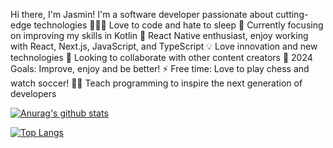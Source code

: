 Hi there, I'm Jasmin!
I'm a software developer passionate about cutting-edge technologies
👨🏻‍💻 Love to code and hate to sleep
🔭 Currently focusing on improving my skills in Kotlin
🌱 React Native enthusiast, enjoy working with React, Next.js, JavaScript, and TypeScript
💡 Love innovation and new technologies
👯 Looking to collaborate with other content creators
🥅 2024 Goals: Improve, enjoy and be better!
⚡ Free time: Love to play chess and watch soccer!
👨‍🏫 Teach programming to inspire the next generation of developers



[![Anurag's github stats](https://github-readme-stats.vercel.app/api?username=Jalson1982&count_private=true&show_icons=true&theme=react)](https://github.com/anuraghazra/github-readme-stats)

[![Top Langs](https://github-readme-stats.vercel.app/api/top-langs/?username=Jalson1982&count_private=true&show_icons=true&theme=react&count_private=true)](https://github.com/anuraghazra/github-readme-stats)

[Ministry of programming]: https://mop.ba
[linkedin]: https://www.linkedin.com/in/jasmin-fajkic-674b81136/
[War on Cancer]:https://www.waroncancer.com
